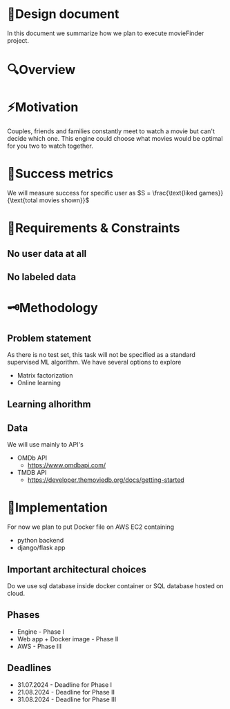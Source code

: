 # 📑Design document

In this document we summarize how we plan to execute movieFinder project.

# 🔍Overview

# ⚡Motivation
Couples, friends and families constantly meet to watch a movie but can't decide which one. This engine could choose what movies would be optimal for you two to watch together.
# 🧮Success metrics
We will measure success for specific user as $S = \frac{\text{liked games}}{\text{total movies shown}}$


# 🚧Requirements & Constraints

## No user data at all

## No labeled data


# 🗝️Methodology

## Problem statement
As there is no test set, this task will not be specified as a standard supervised ML algorithm.
We have several options to explore
* Matrix factorization
* Online learning

## Learning alhorithm


## Data

We will use mainly to API's
* OMDb API
    * https://www.omdbapi.com/
* TMDB API
    * https://developer.themoviedb.org/docs/getting-started

# 👷Implementation
For now we plan to put Docker file on AWS EC2 containing
* python backend
* django/flask app

## Important architectural choices
Do we use sql database inside docker container or SQL database hosted on cloud.

## Phases
* Engine - Phase I
* Web app + Docker image - Phase II
* AWS - Phase III


## Deadlines
* 31.07.2024 - Deadline for Phase I
* 21.08.2024 - Deadline for Phase II
* 31.08.2024 - Deadline for Phase III
